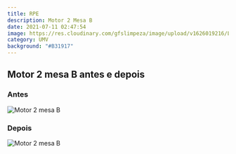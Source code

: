 ```yaml
---
title: RPE
description: Motor 2 Mesa B
date: 2021-07-11 02:47:54
image: https://res.cloudinary.com/gfslimpeza/image/upload/v1626019216/Limpeza%20UMV/motores%20mesa%20B/motor_2_mesa_b_antes_kdvgqe.jpg
category: UMV
background: "#B31917"
---
```

## Motor 2 mesa B antes e depois

### Antes
![Motor 2 mesa B](https://res.cloudinary.com/gfslimpeza/image/upload/v1626019216/Limpeza%20UMV/motores%20mesa%20B/motor_2_mesa_b_antes_kdvgqe.jpg)

### Depois

![Motor 2 mesa B](https://res.cloudinary.com/gfslimpeza/image/upload/v1626019328/Limpeza%20UMV/motores%20mesa%20B/motor_2_mesa_b_depois_4_ryft80.jpg)